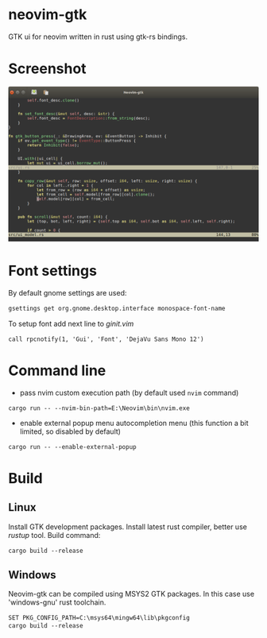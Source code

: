 # neovim-gtk
GTK ui for neovim written in rust using gtk-rs bindings. 

# Screenshot
![Main Window](/screenshots/neovimgtk-screen.png?raw=true)

# Font settings
By default gnome settings are used:
```bash
gsettings get org.gnome.desktop.interface monospace-font-name
```
To setup font add next line to *ginit.vim*
```vim
call rpcnotify(1, 'Gui', 'Font', 'DejaVu Sans Mono 12')
```

# Command line
* pass nvim custom execution path (by default used `nvim` command)
```
cargo run -- --nvim-bin-path=E:\Neovim\bin\nvim.exe
```
* enable external popup menu autocompletion menu (this function a bit limited, so disabled by default)
```
cargo run -- --enable-external-popup
```

# Build
## Linux
Install GTK development packages. Install latest rust compiler, better use *rustup* tool. Build command:
```
cargo build --release
```

## Windows
Neovim-gtk can be compiled using MSYS2 GTK packages. In this case use 'windows-gnu' rust toolchain.
```
SET PKG_CONFIG_PATH=C:\msys64\mingw64\lib\pkgconfig
cargo build --release
```

